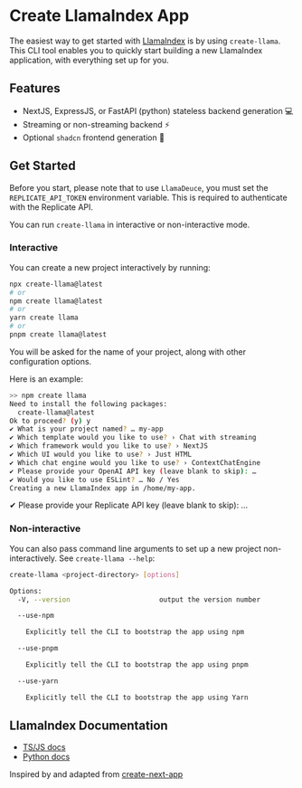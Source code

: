 # Create LlamaIndex App

The easiest way to get started with [LlamaIndex](https://www.llamaindex.ai/) is by using `create-llama`. This CLI tool enables you to quickly start building a new LlamaIndex application, with everything set up for you.

## Features

- NextJS, ExpressJS, or FastAPI (python) stateless backend generation 💻
- Streaming or non-streaming backend ⚡
- Optional `shadcn` frontend generation 🎨

## Get Started

Before you start, please note that to use `LlamaDeuce`, you must set the `REPLICATE_API_TOKEN` environment variable. This is required to authenticate with the Replicate API.

You can run `create-llama` in interactive or non-interactive mode.

### Interactive

You can create a new project interactively by running:

```bash
npx create-llama@latest
# or
npm create llama@latest
# or
yarn create llama
# or
pnpm create llama@latest
```

You will be asked for the name of your project, along with other configuration options.

Here is an example:

```bash
>> npm create llama
Need to install the following packages:
  create-llama@latest
Ok to proceed? (y) y
✔ What is your project named? … my-app
✔ Which template would you like to use? › Chat with streaming
✔ Which framework would you like to use? › NextJS
✔ Which UI would you like to use? › Just HTML
✔ Which chat engine would you like to use? › ContextChatEngine
✔ Please provide your OpenAI API key (leave blank to skip): …
✔ Would you like to use ESLint? … No / Yes
Creating a new LlamaIndex app in /home/my-app.
```
✔ Please provide your Replicate API key (leave blank to skip): … 

### Non-interactive

You can also pass command line arguments to set up a new project
non-interactively. See `create-llama --help`:

```bash
create-llama <project-directory> [options]

Options:
  -V, --version                      output the version number

  --use-npm

    Explicitly tell the CLI to bootstrap the app using npm

  --use-pnpm

    Explicitly tell the CLI to bootstrap the app using pnpm

  --use-yarn

    Explicitly tell the CLI to bootstrap the app using Yarn

```

## LlamaIndex Documentation

- [TS/JS docs](https://ts.llamaindex.ai/)
- [Python docs](https://docs.llamaindex.ai/en/stable/)

Inspired by and adapted from [create-next-app](https://github.com/vercel/next.js/tree/canary/packages/create-next-app)
